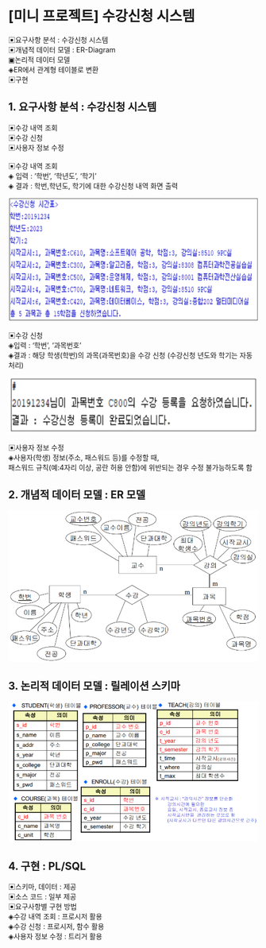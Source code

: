 # [미니 프로젝트] 수강신청 시스템

▣요구사항 분석 : 수강신청 시스템 <br/>
▣개념적 데이터 모델 : ER-Diagram <br/>
▣논리적 데이터 모델 <br/>
◈ER에서 관계형 테이블로 변환 <br/>
▣구현<br/>

## 1. 요구사항 분석 : 수강신청 시스템
▣수강 내역 조회<br/>
▣수강 신청<br/>
▣사용자 정보 수정<br/>
<br/>
▣수강 내역 조회<br/>
◈ 입력 : ‘학번’, ‘학년도’, ‘학기’<br/>
◈ 결과 : 학번,학년도, 학기에 대한 수강신청 내역 화면 출력<br/>

![Captum](./img/mini_1.png)

▣수강 신청<br/>
◈입력 : ‘학번’, ‘과목번호’<br/>
◈결과 : 해당 학생(학번)의 과목(과목번호)을 수강 신청 (수강신청 년도와 학기는 자동 처리)<br/>

![Captum](./img/mini_2.png)

▣사용자 정보 수정<br/>
◈사용자(학생) 정보(주소, 패스워드 등)를 수정할 때,<br/>
패스워드 규칙(예:4자리 이상, 공란 허용 안함)에 위반되는 경우 수정 불가능하도록 함<br/>

## 2. 개념적 데이터 모델 : ER 모델
![Captum](./img/mini_3.png)

## 3. 논리적 데이터 모델 : 릴레이션 스키마
![Captum](./img/mini_4.png)

## 4. 구현 : PL/SQL
▣스키마, 데이터 : 제공<br/>
▣소스 코드 : 일부 제공<br/>
▣요구사항별 구현 방법<br/>
◈수강 내역 조회 : 프로시저 활용<br/>
◈수강 신청 : 프로시저, 함수 활용<br/>
◈사용자 정보 수정 : 트리거 활용
